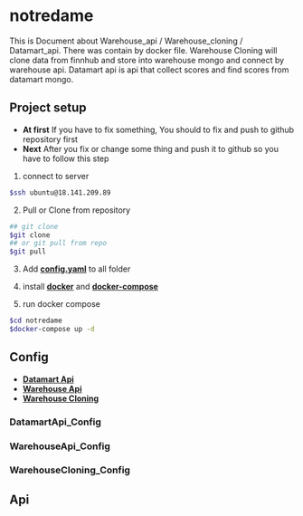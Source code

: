 # notredame
This is Document about Warehouse_api / Warehouse_cloning / Datamart_api. There was contain by docker file. Warehouse Cloning will clone data from finnhub and store into warehouse mongo and connect by warehouse api. Datamart api is api that collect scores and find scores from datamart mongo.
## Project setup
- **At first** If you have to fix something, You should to fix and push to github repository first 
- **Next** After you fix or change some thing and push it to github so you have to follow this step   

1. connect to server
```bash
$ssh ubuntu@18.141.209.89
``` 
2. Pull or Clone from repository
```bash
## git clone
$git clone 
## or git pull from repo
$git pull
```
3.  Add [**config.yaml**](##Config) to all folder 

4. install [**docker**](https://docs.docker.com/engine/install/) and [**docker-compose**](https://docs.docker.com/compose/install/)

5. run docker compose
```bash
$cd notredame
$docker-compose up -d
```

## Config
- [**Datamart Api**](###DatamartApi_Config)
- [**Warehouse Api**](###WarehouseApi_Config)
- [**Warehouse Cloning**](###WarehouseCloning_Config)

### DatamartApi_Config
### WarehouseApi_Config
### WarehouseCloning_Config



## Api